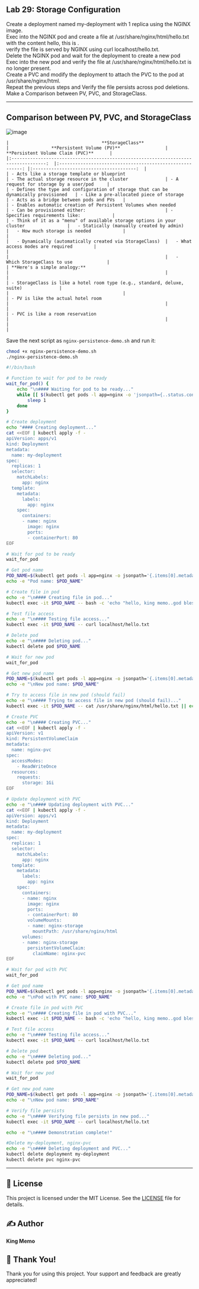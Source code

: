 ## Lab 29: Storage Configuration
Create a deployment named my-deployment with 1 replica using the NGINX image.  
Exec into the NGINX pod and create a file at /usr/share/nginx/html/hello.txt with the content hello, this is <your-name>.  
verify the file is served by NGINX using curl localhost/hello.txt.  
Delete the NGINX pod and wait for the deployment to create a new pod  
Exec into the new pod and verify the file at /usr/share/nginx/html/hello.txt is no longer present.  
Create a PVC and modify the deployment to attach the PVC to the pod at /usr/share/nginx/html.  
Repeat the previous steps and Verify the file persists across pod deletions.  
Make a Comparison between PV, PVC, and StorageClass.  

---

## Comparison between PV, PVC, and StorageClass

![image](https://github.com/user-attachments/assets/50e933c5-5bf3-4c45-8560-95c3507e94b9)


```
|                                   **StorageClass**                                  	|                **Persistent Volume (PV)**                	|    **Persistent Volume Claim (PVC)**    	|
|:-----------------------------------------------------------------------------------:	|:--------------------------------------------------------:	|:---------------------------------------:	|
| - Acts like a storage template or blueprint                                         	| - The actual storage resource in the cluster             	| - A request for storage by a user/pod   	|
| - Defines the type and configuration of storage that can be dynamically provisioned 	| - Like a pre-allocated piece of storage                  	| - Acts as a bridge between pods and PVs 	|
| - Enables automatic creation of Persistent Volumes when needed                      	| - Can be provisioned either:                             	| - Specifies requirements like:          	|
| - Think of it as a "menu" of available storage options in your cluster              	|   - Statically (manually created by admin)               	|   - How much storage is needed          	|
|                                                                                     	|   - Dynamically (automatically created via StorageClass) 	|   - What access modes are required      	|
|                                                                                     	|                                                          	|   - Which StorageClass to use           	|
| **Here's a simple analogy:**                                                        	|                                                          	|                                         	|
| - StorageClass is like a hotel room type (e.g., standard, deluxe, suite)            	|                                                          	|                                         	|
| - PV is like the actual hotel room                                                  	|                                                          	|                                         	|
| - PVC is like a room reservation                                                    	|                                                          	|                                         	|                                                                                                                                                                                                  |

```

Save the next script as `nginx-persistence-demo.sh` and run it:
```bash
chmod +x nginx-persistence-demo.sh
./nginx-persistence-demo.sh
```

```bash
#!/bin/bash

# Function to wait for pod to be ready
wait_for_pod() {
    echo "\n#### Waiting for pod to be ready..."
    while [[ $(kubectl get pods -l app=nginx -o 'jsonpath={..status.conditions[?(@.type=="Ready")].status}') != "True" ]]; do
        sleep 1
    done
}

# Create deployment
echo "#### Creating deployment..."
cat <<EOF | kubectl apply -f -
apiVersion: apps/v1
kind: Deployment
metadata:
  name: my-deployment
spec:
  replicas: 1
  selector:
    matchLabels:
      app: nginx
  template:
    metadata:
      labels:
        app: nginx
    spec:
      containers:
      - name: nginx
        image: nginx
        ports:
        - containerPort: 80
EOF

# Wait for pod to be ready
wait_for_pod

# Get pod name
POD_NAME=$(kubectl get pods -l app=nginx -o jsonpath='{.items[0].metadata.name}')
echo -e "Pod name: $POD_NAME"

# Create file in pod
echo -e "\n#### Creating file in pod..."
kubectl exec -it $POD_NAME -- bash -c 'echo "hello, king memo..god bless you" > /usr/share/nginx/html/hello.txt'

# Test file access
echo -e "\n#### Testing file access..."
kubectl exec -it $POD_NAME -- curl localhost/hello.txt

# Delete pod
echo -e "\n#### Deleting pod..."
kubectl delete pod $POD_NAME

# Wait for new pod
wait_for_pod

# Get new pod name
POD_NAME=$(kubectl get pods -l app=nginx -o jsonpath='{.items[0].metadata.name}')
echo -e "\nNew pod name: $POD_NAME"

# Try to access file in new pod (should fail)
echo -e "\n#### Trying to access file in new pod (should fail)..."
kubectl exec -it $POD_NAME -- cat /usr/share/nginx/html/hello.txt || echo "File not found as expected"

# Create PVC
echo -e "\n#### Creating PVC..."
cat <<EOF | kubectl apply -f -
apiVersion: v1
kind: PersistentVolumeClaim
metadata:
  name: nginx-pvc
spec:
  accessModes:
    - ReadWriteOnce
  resources:
    requests:
      storage: 1Gi
EOF

# Update deployment with PVC
echo -e "\n#### Updating deployment with PVC..."
cat <<EOF | kubectl apply -f -
apiVersion: apps/v1
kind: Deployment
metadata:
  name: my-deployment
spec:
  replicas: 1
  selector:
    matchLabels:
      app: nginx
  template:
    metadata:
      labels:
        app: nginx
    spec:
      containers:
      - name: nginx
        image: nginx
        ports:
        - containerPort: 80
        volumeMounts:
        - name: nginx-storage
          mountPath: /usr/share/nginx/html
      volumes:
      - name: nginx-storage
        persistentVolumeClaim:
          claimName: nginx-pvc
EOF

# Wait for pod with PVC
wait_for_pod

# Get pod name
POD_NAME=$(kubectl get pods -l app=nginx -o jsonpath='{.items[0].metadata.name}')
echo -e "\nPod with PVC name: $POD_NAME"

# Create file in pod with PVC
echo -e "\n#### Creating file in pod with PVC..."
kubectl exec -it $POD_NAME -- bash -c 'echo "hello, king memo..god bless you" > /usr/share/nginx/html/hello.txt'

# Test file access
echo -e "\n#### Testing file access..."
kubectl exec -it $POD_NAME -- curl localhost/hello.txt

# Delete pod
echo -e "\n#### Deleting pod..."
kubectl delete pod $POD_NAME

# Wait for new pod
wait_for_pod

# Get new pod name
POD_NAME=$(kubectl get pods -l app=nginx -o jsonpath='{.items[0].metadata.name}')
echo -e "\nNew pod name: $POD_NAME"

# Verify file persists
echo -e "\n#### Verifying file persists in new pod..."
kubectl exec -it $POD_NAME -- curl localhost/hello.txt

echo -e "\n#### Demonstration complete!"

#Delete my-deployment, nginx-pvc
echo -e "\n#### Deleting deployment and PVC..."
kubectl delete deployment my-deployment
kubectl delete pvc nginx-pvc
```

---

## 📄 License
This project is licensed under the MIT License. See the [LICENSE](LICENSE) file for details.

## ✍️ Author
**King Memo**

## 🙏 Thank You!
Thank you for using this project. Your support and feedback are greatly appreciated!
